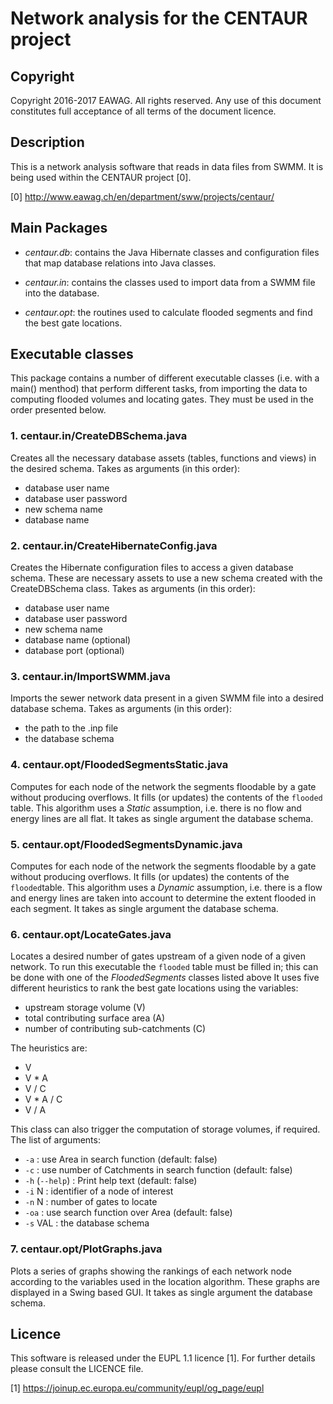 Network analysis for the CENTAUR project
=====================================


Copyright
-------------------------------------------------------------------------------

Copyright 2016-2017 EAWAG. All rights reserved. 
Any use of this document constitutes full acceptance of all terms of the 
document licence.

Description
-------------------------------------------------------------------------------

This is a network analysis software that reads in data files from SWMM.
It is being used within the CENTAUR project [0].

[0] http://www.eawag.ch/en/department/sww/projects/centaur/

Main Packages
-------------------------------------------------------------------------------

 - *centaur.db*: contains the Java Hibernate classes and configuration files that 
   map database relations into Java classes.
   
 - *centaur.in*: contains the classes used to import data from a SWMM file into 
   the database.   

 - *centaur.opt*: the routines used to calculate flooded segments and find the
   best gate locations.

Executable classes
-------------------------------------------------------------------------------

This package contains a number of different executable classes (i.e. with a 
main() menthod) that perform different tasks, from importing the data to 
computing flooded volumes and locating gates. They must be used in the order 
presented below.

### 1. centaur.in/CreateDBSchema.java

Creates all the necessary database assets (tables, functions and views) in the 
desired schema. Takes as arguments (in this order):
 - database user name
 - database user password
 - new schema name 
 - database name
 
### 2. centaur.in/CreateHibernateConfig.java

Creates the Hibernate configuration files to access a given database schema. 
These are necessary assets to use a new schema created with the CreateDBSchema
class.  Takes as arguments (in this order):
 - database user name
 - database user password
 - new schema name 
 - database name (optional)
 - database port (optional)

### 3. centaur.in/ImportSWMM.java

Imports the sewer network data present in a given SWMM file into a desired 
database schema. Takes as arguments (in this order): 
 - the path to the .inp file 
 - the database schema

### 4. centaur.opt/FloodedSegmentsStatic.java

Computes for each node of the network the segments floodable by a gate without 
producing overflows. It fills (or updates) the contents of the `flooded` table. 
This algorithm uses a *Static* assumption, i.e. there is no flow and energy 
lines are all flat. It takes as single argument the database schema.

### 5. centaur.opt/FloodedSegmentsDynamic.java

Computes for each node of the network the segments floodable by a gate without 
producing overflows. It fills (or updates) the contents of the `flooded`table. 
This algorithm uses a *Dynamic* assumption, i.e. there is a flow and energy 
lines are taken into account to determine the extent flooded in each segment. 
It takes as single argument the database schema.

### 6. centaur.opt/LocateGates.java

Locates a desired number of gates upstream of a given node of a given network.
To run this executable the `flooded` table must be filled in; this can be done 
with one of the *FloodedSegments* classes listed above It uses five different 
heuristics to rank the best gate locations using the variables:
 - upstream storage volume (V)
 - total contributing surface area (A)
 - number of contributing sub-catchments (C)

The heuristics are:
 - V 
 - V * A
 - V / C
 - V * A / C
 - V / A 

This class can also trigger the computation of storage volumes, if required.
The list of arguments:

 - `-a`          : use Area in search function (default: false)
 - `-c`          : use number of Catchments in search function (default: false)
 - `-h` (`--help`) : Print help text (default: false)
 - `-i` N        : identifier of a node of interest
 - `-n` N        : number of gates to locate
 - `-oa`         : use search function over Area (default: false)
 - `-s` VAL      : the database schema

### 7. centaur.opt/PlotGraphs.java

Plots a series of graphs showing the rankings of each network node according to
the variables used in the location algorithm. These graphs are displayed in a 
Swing based GUI. It takes as single argument the database schema. 

Licence
-------------------------------------------------------------------------------

This software is released under the EUPL 1.1 licence [1]. For further details please 
consult the LICENCE file.

[1] https://joinup.ec.europa.eu/community/eupl/og_page/eupl
